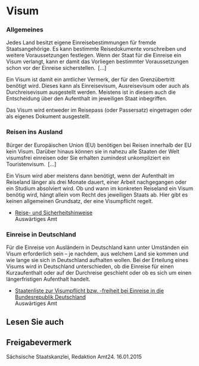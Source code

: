 # Visum

### Allgemeines

Jedes Land besitzt eigene Einreisebestimmungen für fremde Staatsangehörige. Es kann bestimmte Reisedokumente vorschreiben und weitere Voraussetzungen festlegen. Wenn der Staat für die Einreise ein Visum verlangt, kann er damit das Vorliegen bestimmter Voraussetzungen schon vor der Einreise sicherstellen. [...]

Ein Visum ist damit ein amtlicher Vermerk, der für den Grenzübertritt benötigt wird. Dieses kann als Einreisevisum, Ausreisevisum oder auch als Durchreisevisum ausgestellt werden. Meistens ist in diesem auch die Entscheidung über den Aufenthalt im jeweiligen Staat inbegriffen.

Das Visum wird entweder im Reisepass (oder Passersatz) eingetragen oder als eigenes Dokument ausgestellt.

### Reisen ins Ausland

Bürger der Europäischen Union (EU) benötigen bei Reisen innerhalb der EU kein Visum. Darüber hinaus können sie in nahezu alle Staaten der Welt visumsfrei einreisen oder Sie erhalten zumindest unkompliziert ein Touristenvisum. [...]

Ein Visum wird aber meistens dann benötigt, wenn der Aufenthalt im Reiseland länger als drei Monate dauert, einer Arbeit nachgegangen oder ein Studium absolviert wird. Ob und wann im konkreten Reiseland ein Visum benötig wird, hängt allein vom Recht des jeweiligen Staats ab. Hier gibt es keinen allgemeinen Grundsatz, der eine Visumpflicht regelt.

* [Reise- und Sicherheitshinweise](http://www.auswaertiges-amt.de/DE/Laenderinformationen/LaenderReiseinformationen_node.html "Auswärtiges Amt: Rubrik \"Länder, Reise, Sicherheit\" (auswaertiges-amt.de)")  
  Auswärtiges Amt

### Einreise in Deutschland

Für die Einreise von Ausländern in Deutschland kann unter Umständen ein Visum erforderlich sein – je nachdem, aus welchem Land sie kommen und wie lange sie sich in Deutschland aufhalten wollen. Bei der Erteilung eines Visums wird in Deutschland unterschieden, ob die Einreise für einen Kurzaufenthalt oder auf der Durchreise geschieht oder ob es sich um einen längerfristigen Aufenthalt handelt.

* [Staatenliste zur Visumpflicht bzw. -freiheit bei Einreise in die Bundesrepublik Deutschland](http://www.auswaertiges-amt.de/DE/EinreiseUndAufenthalt/03_Visabestimmungen/StaatenlisteVisumpflicht_node.html "Auswärtiges Amt: Staatenliste zur Visumpflicht bzw. -freiheit bei Einreise in die Bundesrepublik Deutschland")  
  Auswärtiges Amt

## Lesen Sie auch

## Freigabevermerk

Sächsische Staatskanzlei, Redaktion Amt24. 16.01.2015
